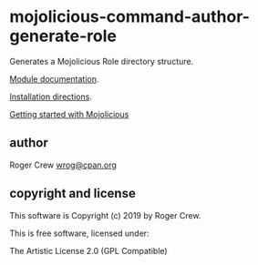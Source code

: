 # mojolicious-command-author-generate-role

Generates a Mojolicious Role directory structure.

[Module documentation](https://metacpan.org/pod/Mojolicious::Command::Author::generate::role).

[Installation directions](INSTALL.md).

[Getting started with Mojolicious](https://metacpan.org/pod/Mojolicious)

## author

Roger Crew <wrog@cpan.org>

## copyright and license

This software is Copyright (c) 2019 by Roger Crew.

This is free software, licensed under:

  The Artistic License 2.0 (GPL Compatible)
